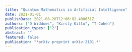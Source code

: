 ```yaml
---
title: "Quantum Mathematics in Artificial Intelligence"
date: 2021-01-01
publishDate: 2021-08-20T12:06:02.408631Z
authors: ["D Widdows", "Kirsty Kitto", "T Cohen"]
publication_types: ["2"]
abstract: ""
featured: false
publication: "*arXiv preprint arXiv:2101.*"
---
```


